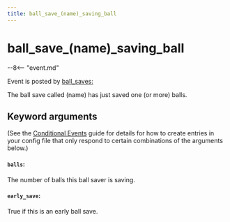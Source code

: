 ```yaml
---
title: ball_save_(name)_saving_ball
---
```


# ball_save_(name)\_saving_ball


--8<-- "event.md"

Event is posted by [ball_saves:](../config/ball_saves.md)

The ball save called (name) has just saved one (or more) balls.

## Keyword arguments

(See the [Conditional Events](overview/conditional.md)
guide for details for how to create entries in your config file that
only respond to certain combinations of the arguments below.)

#### `balls`:

The number of balls this ball saver is saving.

#### `early_save`:

True if this is an early ball save.
